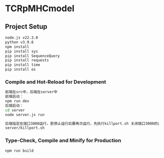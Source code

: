 # TCRpMHCmodel

## Project Setup

```sh
node.js v22.3.0
python v3.9.6
npm install
pip install sys
pip install SequenceQuery
pip install requests
pip install time
pip install os

```

### Compile and Hot-Reload for Development

```sh
前端在src中，后端在server中
前端启动：
npm run dev 
后端启动：
cd server
node server.js run

后端指定在端口3000运行，若停止运行后要再次运行，先执行killport.sh 关闭端口3000的进程
server/killport.sh
```

### Type-Check, Compile and Minify for Production

```sh
npm run build
```
